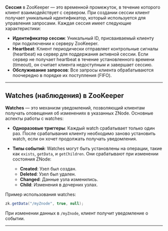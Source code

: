 
**Сессия** в ZooKeeper — это временной промежуток, в течение которого клиент взаимодействует с сервером. При создании сессии клиент получает уникальный идентификатор, который используется для управления запросами. Каждая сессия имеет следующие характеристики:

- **Идентификатор сессии**: Уникальный ID, присваиваемый клиенту при подключении к серверу ZooKeeper.
- **Heartbeat**: Клиент периодически отправляет контрольные сигналы (heartbeat) на сервер для поддержания активной сессии. Если сервер не получает heartbeat в течение установленного времени (timeout), он считает клиента недоступным и завершает сессию.
- **Обслуживание запросов**: Все запросы клиента обрабатываются поочередно в порядке их поступления (FIFO).
---
## Watches (наблюдения) в ZooKeeper

**Watches** — это механизм уведомлений, позволяющий клиентам получать оповещения об изменениях в указанных ZNode. Основные аспекты работы с watches:

- **Одноразовые триггеры**: Каждый watch срабатывает только один раз. После срабатывания клиенту необходимо заново установить watch, если он хочет продолжать получать уведомления.
- **Типы событий**: Watches могут быть установлены на операции, такие как `exists`, `getData`, и `getChildren`. Они срабатывают при изменении состояния ZNode:
    
    - **Created**: Узел был создан.
    - **Deleted**: Узел был удален.
    - **Changed**: Данные узла изменились.
    - **Child**: Изменения в дочерних узлах.
    

Пример использования watches:
```java
zk.getData("/myZnode", true, null);
```
При изменении данных в `/myZnode`, клиент получит уведомление о событии.

---

